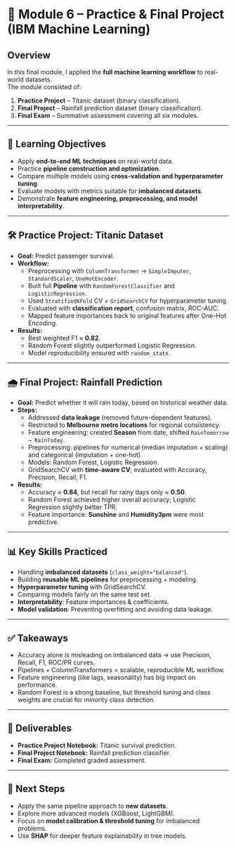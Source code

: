 # 📘 Module 6 – Practice & Final Project (IBM Machine Learning)

## Overview
In this final module, I applied the **full machine learning workflow** to real-world datasets.  
The module consisted of:
1. **Practice Project** – Titanic dataset (binary classification).  
2. **Final Project** – Rainfall prediction dataset (binary classification).  
3. **Final Exam** – Summative assessment covering all six modules.

---

## 🎯 Learning Objectives
- Apply **end-to-end ML techniques** on real-world data.  
- Practice **pipeline construction and optimization**.  
- Compare multiple models using **cross-validation and hyperparameter tuning**.  
- Evaluate models with metrics suitable for **imbalanced datasets**.  
- Demonstrate **feature engineering, preprocessing, and model interpretability**.  

---

## 🛠 Practice Project: Titanic Dataset
- **Goal:** Predict passenger survival.  
- **Workflow:**  
  - Preprocessing with `ColumnTransformer` → `SimpleImputer`, `StandardScaler`, `OneHotEncoder`.  
  - Built full **Pipeline** with `RandomForestClassifier` and `LogisticRegression`.  
  - Used `StratifiedKFold` CV + `GridSearchCV` for hyperparameter tuning.  
  - Evaluated with **classification report**, confusion matrix, ROC-AUC.  
  - Mapped feature importances back to original features after One-Hot Encoding.  
- **Results:**  
  - Best weighted F1 ≈ **0.82**.  
  - Random Forest slightly outperformed Logistic Regression.  
  - Model reproducibility ensured with `random_state`.  

---

## 🌧 Final Project: Rainfall Prediction
- **Goal:** Predict whether it will rain today, based on historical weather data.  
- **Steps:**  
  - Addressed **data leakage** (removed future-dependent features).  
  - Restricted to **Melbourne metro locations** for regional consistency.  
  - Feature engineering: created **Season** from date, shifted `RainTomorrow → RainToday`.  
  - Preprocessing: pipelines for numerical (median imputation + scaling) and categorical (imputation + one-hot).  
  - Models: Random Forest, Logistic Regression.  
  - GridSearchCV with **time-aware CV**; evaluated with Accuracy, Precision, Recall, F1.  
- **Results:**  
  - Accuracy ≈ **0.84**, but recall for rainy days only ≈ **0.50**.  
  - Random Forest achieved higher overall accuracy; Logistic Regression slightly better TPR.  
  - Feature importance: **Sunshine** and **Humidity3pm** were most predictive.  

---

## 📊 Key Skills Practiced
- Handling **imbalanced datasets** (`class_weight="balanced"`).  
- Building **reusable ML pipelines** for preprocessing + modeling.  
- **Hyperparameter tuning** with GridSearchCV.  
- Comparing models fairly on the same test set.  
- **Interpretability**: Feature importances & coefficients.  
- **Model validation**: Preventing overfitting and avoiding data leakage.  

---

## ✅ Takeaways
- Accuracy alone is misleading on imbalanced data → use Precision, Recall, F1, ROC/PR curves.  
- Pipelines + ColumnTransformers = scalable, reproducible ML workflow.  
- Feature engineering (like lags, seasonality) has big impact on performance.  
- Random Forest is a strong baseline, but threshold tuning and class weights are crucial for minority class detection.  

---

## 📂 Deliverables
- **Practice Project Notebook:** Titanic survival prediction.  
- **Final Project Notebook:** Rainfall prediction classifier.  
- **Final Exam:** Completed graded assessment.  

---

## 🚀 Next Steps
- Apply the same pipeline approach to **new datasets**.  
- Explore more advanced models (XGBoost, LightGBM).  
- Focus on **model calibration & threshold tuning** for imbalanced problems.  
- Use **SHAP** for deeper feature explainability in tree models.
